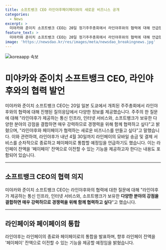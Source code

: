 ```yaml
---
title: 소프트뱅크 CEO 라인야후페이페이와의 새로운 비즈니스 공개
categories:
  - News
excerpt: >
  미야카와 준이치 소프트뱅크 CEO는 20일 정기주주총회에서 라인야후와의 협력에 대해 언급했다. 그는 라인야후의 통신 인프라와 소프트뱅크의 다양한 분야의 강점을 결합하면 매우 강력해지며, 경쟁력을 높일 수 있다고 밝혔다. 이어서 라인페이의 종료와 페이페이와의 통합에 대한 내용도 소개되었다.
feature_text: >
  미야카와 준이치 소프트뱅크 CEO는 20일 정기주주총회에서 라인야후와의 협력에 대해 언급했다. 그는 라인야후의 통신 인프라와 소프트뱅크의 다양한 분야의 강점을 결합하면 매우 강력해지며, 경쟁력을 높일 수 있다고 밝혔다. 이어서 라인페이의 종료와 페이페이와의 통합에 대한 내용도 소개되었다.
image: 'https://newsdao.kr/res/images/meta/newsdao_breakingnews.jpg'
---
```


<p><img src="https://newsdao.kr/res/images/meta/newsdao_breakingnews.jpg" alt="koreaapp 속보" /></p>

<h1 data-ke-size="size26">미야카와 준이치 소프트뱅크 CEO, 라인야후와의 협력 발언</h1>

<p data-ke-size="size16">미야카와 준이치 소프트뱅크 CEO는 20일 일본 도쿄에서 개최된 주주총회에서 라인야후와의 협력에 대해 진행된 질의응답에서 다양한 정보를 제공했습니다. 주주의 한 질문에 대해 "라인야후가 제공하는 통신 인프라, 인터넷 서비스와, 소프트뱅크가 보유한 다양한 분야의 강점을 결합하면 매우 강력하므로 경쟁력을 위해 함께 협력하고 싶다"고 밝혔으며, "라인야후와 페이페이가 협력하는 새로운 비즈니스를 만들고 싶다"고 말했습니다. 이와 관련하여, 라인야후가 내년 4월 30일까지 라인페이의 모바일 송금 및 결제 서비스를 순차적으로 종료하고 페이페이로 통합할 예정임을 언급하기도 했습니다. 이는 라인페이 잔액을 '페이페이' 잔액으로 이전할 수 있는 기능을 제공하고자 한다는 내용도 포함되어 있습니다.</p>

<hr>

<h2 data-ke-size="size26">소프트뱅크 CEO의 협력 의지</h2>

<p data-ke-size="size16">미야카와 준이치 소프트뱅크 CEO는 라인야후와의 협력에 대한 질문에 대해 "라인야후가 제공하는 통신 인프라, 인터넷 서비스와, 소프트뱅크가 보유한 <b>다양한 분야의 강점을 결합하면 매우 강력하므로 경쟁력을 위해 함께 협력하고 싶다</b>"고 했습니다.</p>

<hr>

<h2 data-ke-size="size26">라인페이와 페이페이의 통합</h2>

<p data-ke-size="size16">라인야후는 라인페이의 종료와 페이페이로의 통합을 발표하며, 향후 라인페이 잔액을 '페이페이' 잔액으로 이전할 수 있는 기능을 제공할 예정임을 밝혔습니다.</p>

